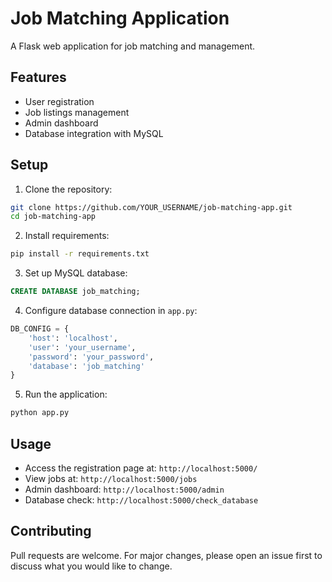 # Job Matching Application

A Flask web application for job matching and management.

## Features

- User registration
- Job listings management
- Admin dashboard
- Database integration with MySQL

## Setup

1. Clone the repository:
```bash
git clone https://github.com/YOUR_USERNAME/job-matching-app.git
cd job-matching-app
```

2. Install requirements:
```bash
pip install -r requirements.txt
```

3. Set up MySQL database:
```sql
CREATE DATABASE job_matching;
```

4. Configure database connection in `app.py`:
```python
DB_CONFIG = {
    'host': 'localhost',
    'user': 'your_username',
    'password': 'your_password',
    'database': 'job_matching'
}
```

5. Run the application:
```bash
python app.py
```

## Usage

- Access the registration page at: `http://localhost:5000/`
- View jobs at: `http://localhost:5000/jobs`
- Admin dashboard: `http://localhost:5000/admin`
- Database check: `http://localhost:5000/check_database`

## Contributing

Pull requests are welcome. For major changes, please open an issue first to discuss what you would like to change.
